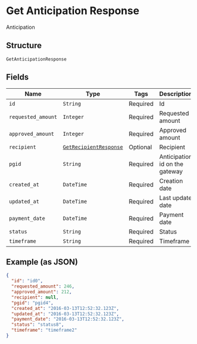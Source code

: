 
# Get Anticipation Response

Anticipation

## Structure

`GetAnticipationResponse`

## Fields

| Name | Type | Tags | Description |
|  --- | --- | --- | --- |
| `id` | `String` | Required | Id |
| `requested_amount` | `Integer` | Required | Requested amount |
| `approved_amount` | `Integer` | Required | Approved amount |
| `recipient` | [`GetRecipientResponse`](/doc/models/get-recipient-response.md) | Optional | Recipient |
| `pgid` | `String` | Required | Anticipation id on the gateway |
| `created_at` | `DateTime` | Required | Creation date |
| `updated_at` | `DateTime` | Required | Last update date |
| `payment_date` | `DateTime` | Required | Payment date |
| `status` | `String` | Required | Status |
| `timeframe` | `String` | Required | Timeframe |

## Example (as JSON)

```json
{
  "id": "id0",
  "requested_amount": 246,
  "approved_amount": 212,
  "recipient": null,
  "pgid": "pgid4",
  "created_at": "2016-03-13T12:52:32.123Z",
  "updated_at": "2016-03-13T12:52:32.123Z",
  "payment_date": "2016-03-13T12:52:32.123Z",
  "status": "status8",
  "timeframe": "timeframe2"
}
```

